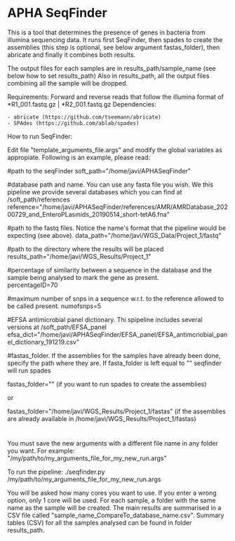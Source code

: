 # APHA SeqFinder
This is a tool that determines the presence of genes in bacteria from illumina sequencing data.
It runs first SeqFinder, then spades to create the assemblies (this step is optional, see below argument fastas_folder), then abricate and finally it combines both results.

The output files for each samples are in results_path/sample_name (see below how to set results_path)
Also in results_path, all the output files combining all the sample will be dropped.

Requirements: Forward and reverse reads that follow the illumina format of *R1_001.fastq.gz | *R2_001.fastq.gz
Dependencies: 

	- abricate (https://github.com/tseemann/abricate)
	- SPAdes (https://github.com/ablab/spades) 

How to run SeqFinder:

Edit file "template_arguments_file.args" and modify the global variables as appropiate. Following is an example, please read:

#path to the seqFinder
soft_path="/home/javi/APHASeqFinder"
 
#database path and name. You can use any fasta file you wish. We this pipeline we provide several databases which you can find at /soft_path/references
reference="/home/javi/APHASeqFinder/references/AMR/AMRDatabase_20200729_and_EnteroPLasmids_20190514_short-tetA6.fna"

#path to the fastq files. Notice the name's format that the pipeline would be expecting (see above). 
data_path="/home/javi/WGS_Data/Project_1/fastq"

#path to the directory where the results will be placed
results_path="/home/javi/WGS_Results/Project_1"

#percentage of similarity between a sequence in the database and the sample being analysed to mark the gene as present.  
percentageID=70

#maximum number of snps in a sequence w.r.t. to the reference allowed to be called present.
numofsnps=5

#EFSA antimicrobial panel dictionary. Thi spipeline includes several versions at /soft_path/EFSA_panel
efsa_dict="/home/javi/APHASeqFinder/EFSA_panel/EFSA_antimcriobial_panel_dictionary_191219.csv"

#fastas_folder. If the assemblies for the samples have already been done, specify the path where they are. If fasta_folder is left equal to "" seqfinder will run spades

fastas_folder=""           (if you want to run spades to create the assemblies)

or

fastas_folder="/home/javi/WGS_Results/Project_1/fastas"  (if the assemblies are already available in /home/javi/WGS_Results/Project_1/fastas)


#
#
#

You must save the new arguments with a different file name in any folder you want. For example: "/my/path/to/my_arguments_file_for_my_new_run.args"

To run the pipeline: ./seqfinder.py /my/path/to/my_arguments_file_for_my_new_run.args

You will be asked how many cores you want to use. If you enter a wrong option, only 1 core will be used. For each sample, a folder with the same name as the sample will be created. The main results are summarised in a CSV file called "sample_name_CompareTo_database_name.csv".
Summary tables (CSV) for all the samples analysed can be found in folder results_path.
